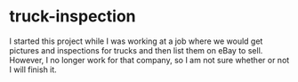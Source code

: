 # truck-inspection

I started this project while I was working at a job where we would get pictures and inspections for trucks and then list them on eBay to sell. However, I no longer work for that company, so I am not sure whether or not I will finish it.
